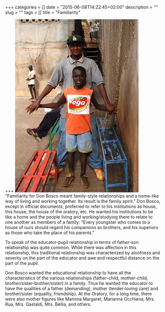 +++
categories = []
date = "2015-06-08T14:22:45+02:00"
description = ""
slug = ""
tags = []
title = "Familiarity"

+++
![Familiarity](/images/salesians4.jpg)"Familiarity for Don Bosco meant family-style relationships and a home-like way of living and working together.  Its result is the family spirit." Don Bosco, except in official documents, preferred to refer to his institutions as house, this house, the house of the oratory, etc.  He wanted his institutions to be like a home and the people living and working/studying there to relate to one another as members of a family: “Every youngster who comes to a house of ours should regard his companions as brothers, and his superiors as those who take the place of his parents.”


To speak of the educator-pupil relationship in terms of father-son relationship was quite common. While there was affection in this relationship, this traditional relationship was characterized by aloofness and severity on the part of the educator and awe and respectful distance on the part of the pupil. 

Don Bosco wanted the educational relationship to have all the characteristics of the various relationships (father-child, mother-child, brother/sister-brother/sister) in a family.  Thus he wanted the educator to have the qualities of a father (demanding), mother (tender-loving care) and brother/sister (equality, friendship). At the Oratory, for a long time, there were also mother figures like Mamma Margaret, Marianna Occhiena, Mrs. Rua, Mrs. Gastaldi, Mrs. Bellia, and others.
